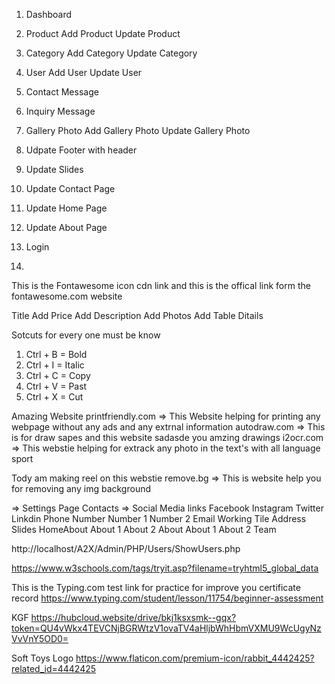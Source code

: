 1. Dashboard

2. Product
    Add Product
    Update Product
5. Category
    Add Category
    Update Category
8. User
    Add User
    Update User

12. Contact Message

13. Inquiry Message

14. Gallery Photo
    Add Gallery Photo
    Update Gallery Photo

16. Udpate Footer with header
17. Update Slides
18. Update Contact Page
19. Update Home Page
20. Update About Page
10. Login
21. 



This is the Fontawesome icon cdn link and this is the offical link form the fontawesome.com website
<!-- <script src="https://kit.fontawesome.com/a0390a062d.js" crossorigin="anonymous"></script> -->


Title
Add Price
Add Description
Add Photos
Add Table Ditails

Sotcuts for every one must be know
1. Ctrl + B = Bold
2. Ctrl + I = Italic
3. Ctrl + C = Copy
4. Ctrl + V = Past
5. Ctrl + X = Cut

Amazing Website
printfriendly.com   => This Website helping for printing any webpage without any ads and any extrnal information
autodraw.com    =>  This is for draw sapes and this website sadasde you amzing drawings
i2ocr.com   =>  This webstie helping for extrack any photo in the text's with all language sport


Tody am making reel on this webstie
remove.bg   =>  This is website help you for removing any img background


=> Settings Page
    Contacts => 
        Social Media links
            Facebook
            Instagram
            Twitter
            Linkdin
        Phone Number
            Number 1
            Number 2
        Email
        Working Tile
        Address
    Slides
    HomeAbout
        About 1
        About 2
    About
        About 1
        About 2
        Team

http://localhost/A2X/Admin/PHP/Users/ShowUsers.php

https://www.w3schools.com/tags/tryit.asp?filename=tryhtml5_global_data

This is the Typing.com test link for practice for improve you certificate record 
https://www.typing.com/student/lesson/11754/beginner-assessment

KGF
https://hubcloud.website/drive/bkj1ksxsmk--gqx?token=QU4vWkx4TEVCNjBGRWtzV1ovaTV4aHljbWhHbmVXMU9WcUgyNzVvVnY5OD0=

Soft Toys Logo
https://www.flaticon.com/premium-icon/rabbit_4442425?related_id=4442425


